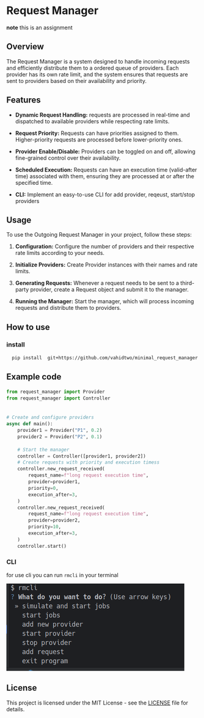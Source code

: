 # Request Manager
**note** this is an assignment  
## Overview

The Request Manager is a system designed to handle incoming requests and efficiently distribute them to a ordered queue of providers.
Each provider has its own rate limit, and the system ensures that requests are sent to providers based on their availability and priority.

## Features

- **Dynamic Request Handling:** requests are processed in real-time and dispatched to available providers while respecting rate limits.

- **Request Priority:** Requests can have priorities assigned to them. Higher-priority requests are processed before lower-priority ones.

- **Provider Enable/Disable:** Providers can be toggled on and off, allowing fine-grained control over their availability.

- **Scheduled Execution:** Requests can have an execution time (valid-after time) associated with them, ensuring they are processed at or after the specified time.
- **CLI:** Implement an easy-to-use CLI for add provider, reqeust, start/stop providers

## Usage

To use the Outgoing Request Manager in your project, follow these steps:

1. **Configuration:** Configure the number of providers and their respective rate limits according to your needs.

2. **Initialize Providers:** Create Provider instances with their names and rate limits.

3. **Generating Requests:** Whenever a request needs to be sent to a third-party provider, create a Request object and submit it to the manager.

4. **Running the Manager:** Start the manager, which will process incoming requests and distribute them to providers.
## How to use
### install 
```bash
  pip install  git+https://github.com/vahidtwo/minimal_request_manager.git 
```
## Example code

```python
from request_manager import Provider
from request_manager import Controller


# Create and configure providers
async def main():
    provider1 = Provider("P1", 0.2)
    provider2 = Provider("P2", 0.1)

    # Start the manager
    controller = Controller([provider1, provider2])
    # Create requests with priority and execution timess
    controller.new_request_received(
        request_name=f"long request execution time",
        provider=provider1,
        priority=0,
        execution_after=3,
    )
    controller.new_request_received(
        request_name=f"long request execution time",
        provider=provider2,
        priority=10,
        execution_after=3,
    )
    controller.start()
```
### CLI 
for use cli you can run `rmcli` in your terminal

![img](./assets/cli.png)

## License
This project is licensed under the MIT License - see the [LICENSE](./LICENSE) file for details.